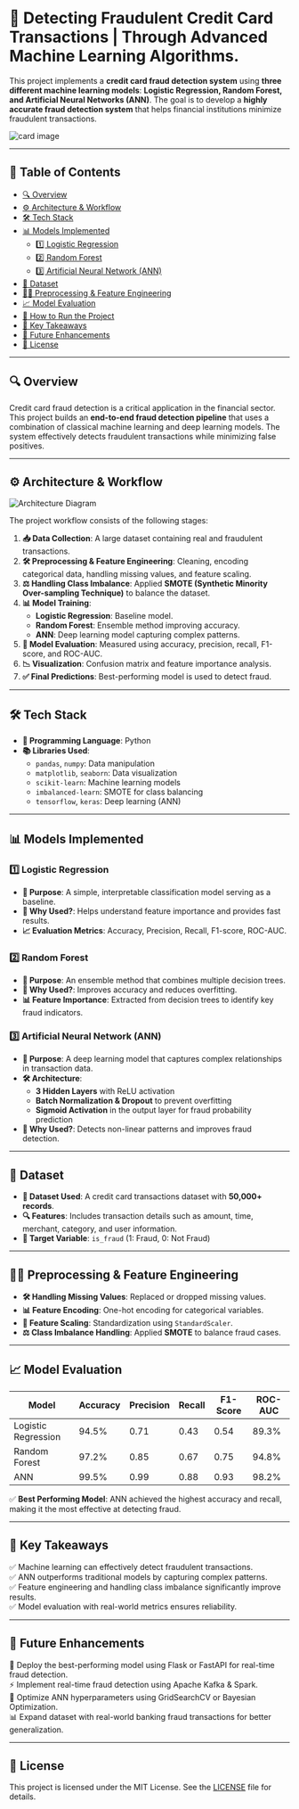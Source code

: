 # 🚀 Detecting Fraudulent Credit Card Transactions | Through Advanced Machine Learning Algorithms.  

This project implements a **credit card fraud detection system** using **three different machine learning models**: **Logistic Regression, Random Forest, and Artificial Neural Networks (ANN)**. The goal is to develop a **highly accurate fraud detection system** that helps financial institutions minimize fraudulent transactions.  

![card image](https://github.com/user-attachments/assets/4d1434e1-a2db-466f-9cd3-1ba74c8f7ed3)

---

## 📌 Table of Contents  

- [🔍 Overview](#-overview)  
- [⚙️ Architecture & Workflow](#-architecture--workflow)  
- [🛠️ Tech Stack](#-tech-stack)  
- [📊 Models Implemented](#-models-implemented)  
  - [1️⃣ Logistic Regression](#1️⃣-logistic-regression)  
  - [2️⃣ Random Forest](#2️⃣-random-forest)  
  - [3️⃣ Artificial Neural Network (ANN)](#3️⃣-artificial-neural-network-ann)  
- [📂 Dataset](#-dataset)  
- [🧑‍💻 Preprocessing & Feature Engineering](#-preprocessing--feature-engineering)  
- [📈 Model Evaluation](#-model-evaluation)  
- [🚀 How to Run the Project](#-how-to-run-the-project)  
- [🎯 Key Takeaways](#-key-takeaways)  
- [🔮 Future Enhancements](#-future-enhancements)  
- [📜 License](#-license)  

---

## 🔍 Overview  

Credit card fraud detection is a critical application in the financial sector. This project builds an **end-to-end fraud detection pipeline** that uses a combination of classical machine learning and deep learning models. The system effectively detects fraudulent transactions while minimizing false positives.  

---

## ⚙️ Architecture & Workflow  

![Architecture Diagram](https://github.com/user-attachments/assets/c909acf5-3eaf-408f-a8ec-df7fa8ee32e1)


The project workflow consists of the following stages:  

1. **📥 Data Collection**: A large dataset containing real and fraudulent transactions.  
2. **🛠️ Preprocessing & Feature Engineering**: Cleaning, encoding categorical data, handling missing values, and feature scaling.  
3. **⚖️ Handling Class Imbalance**: Applied **SMOTE (Synthetic Minority Over-sampling Technique)** to balance the dataset.  
4. **📊 Model Training**:  
   - **Logistic Regression**: Baseline model.  
   - **Random Forest**: Ensemble method improving accuracy.  
   - **ANN**: Deep learning model capturing complex patterns.  
5. **📌 Model Evaluation**: Measured using accuracy, precision, recall, F1-score, and ROC-AUC.  
6. **📉 Visualization**: Confusion matrix and feature importance analysis.  
7. **✅ Final Predictions**: Best-performing model is used to detect fraud.  

---

## 🛠️ Tech Stack  

- **📝 Programming Language**: Python  
- **📚 Libraries Used**:  
  - `pandas`, `numpy`: Data manipulation  
  - `matplotlib`, `seaborn`: Data visualization  
  - `scikit-learn`: Machine learning models  
  - `imbalanced-learn`: SMOTE for class balancing  
  - `tensorflow`, `keras`: Deep learning (ANN)  

---

## 📊 Models Implemented  

### 1️⃣ Logistic Regression  

- **🔹 Purpose**: A simple, interpretable classification model serving as a baseline.  
- **📌 Why Used?**: Helps understand feature importance and provides fast results.  
- **📈 Evaluation Metrics**: Accuracy, Precision, Recall, F1-score, ROC-AUC.  

### 2️⃣ Random Forest  

- **🔹 Purpose**: An ensemble method that combines multiple decision trees.  
- **📌 Why Used?**: Improves accuracy and reduces overfitting.  
- **📊 Feature Importance**: Extracted from decision trees to identify key fraud indicators.  

### 3️⃣ Artificial Neural Network (ANN)  

- **🔹 Purpose**: A deep learning model that captures complex relationships in transaction data.  
- **🛠️ Architecture**:  
  - **3 Hidden Layers** with ReLU activation  
  - **Batch Normalization & Dropout** to prevent overfitting  
  - **Sigmoid Activation** in the output layer for fraud probability prediction  
- **📌 Why Used?**: Detects non-linear patterns and improves fraud detection.  

---

## 📂 Dataset  

- **📌 Dataset Used**: A credit card transactions dataset with **50,000+ records**.  
- **🔍 Features**: Includes transaction details such as amount, time, merchant, category, and user information.  
- **🎯 Target Variable**: `is_fraud` (1: Fraud, 0: Not Fraud)  

---

## 🧑‍💻 Preprocessing & Feature Engineering  

- **🛠️ Handling Missing Values**: Replaced or dropped missing values.  
- **📊 Feature Encoding**: One-hot encoding for categorical variables.  
- **📏 Feature Scaling**: Standardization using `StandardScaler`.  
- **⚖️ Class Imbalance Handling**: Applied **SMOTE** to balance fraud cases.  

---

## 📈 Model Evaluation  

| Model               | Accuracy | Precision | Recall | F1-Score | ROC-AUC |
| ------------------- | -------- | --------- | ------ | -------- | ------- |
| Logistic Regression | 94.5%    | 0.71      | 0.43   | 0.54     | 89.3%   |
| Random Forest       | 97.2%    | 0.85      | 0.67   | 0.75     | 94.8%   |
| ANN                 | 99.5%    | 0.99      | 0.88   | 0.93     | 98.2%   |

✅ **Best Performing Model**: ANN achieved the highest accuracy and recall, making it the most effective at detecting fraud.  

---

## 🎯 Key Takeaways
✅ Machine learning can effectively detect fraudulent transactions.    
✅ ANN outperforms traditional models by capturing complex patterns.    
✅ Feature engineering and handling class imbalance significantly improve results.    
✅ Model evaluation with real-world metrics ensures reliability.   

--- 

## 🔮 Future Enhancements
🚀 Deploy the best-performing model using Flask or FastAPI for real-time fraud detection.   
⚡ Implement real-time fraud detection using Apache Kafka & Spark.    
🎯 Optimize ANN hyperparameters using GridSearchCV or Bayesian Optimization.    
📊 Expand dataset with real-world banking fraud transactions for better generalization.    

---

## 📜 License

This project is licensed under the MIT License. See the [LICENSE](LICENSE) file for details.




